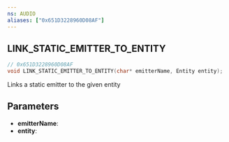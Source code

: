 ```yaml
---
ns: AUDIO
aliases: ["0x651D3228960D08AF"]
---
```

## LINK_STATIC_EMITTER_TO_ENTITY

```c
// 0x651D3228960D08AF
void LINK_STATIC_EMITTER_TO_ENTITY(char* emitterName, Entity entity);
```

Links a static emitter to the given entity

## Parameters
* **emitterName**:
* **entity**:

